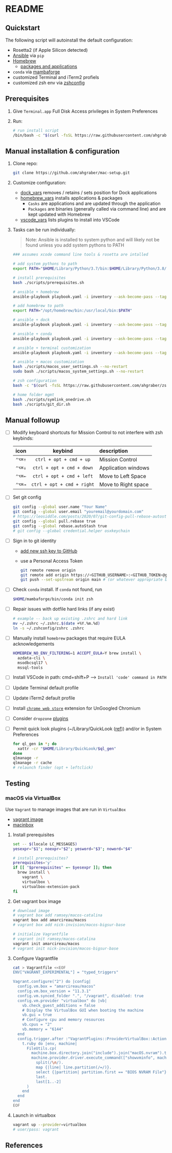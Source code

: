 # README

## Quickstart

The following script will autoinstall the default configuration:

- Rosetta2 (if Apple Silicon detected)
- [Ansible](https://docs.ansible.com) via `pip`
- [Homebrew](https://brew.sh)
  - [packages and applications](./vars/homebrew_vars.yaml)
- `conda` via [mambaforge](https://github.com/conda-forge/miniforge)
- customized Terminal and iTerm2 profiels
- customized zsh env via [zshconfig](https://www.github.com/ahgraber/zshconfig)

## Prerequisites

1. Give `Terminal.app` Full Disk Access privileges in System Preferences
2. Run:

   ```zsh
   # run install script
   /bin/bash -c "$(curl -fsSL https://raw.githubusercontent.com/ahgraber/mac-setup/HEAD/install.sh)"
   ```

## Manual installation & configuration

1. Clone repo:

   ```sh
   git clone https://github.com/ahgraber/mac-setup.git
   ```

2. Customize configuration:

   - [dock_vars](./vars/dock_vars.yaml) removes / retains / sets position for Dock applications
   - [homebrew_vars](./vars/homebrew_vars.yaml) installs applications & packages
     - `Casks` are applications and are updated through the application
     - `Packages` are binaries (generally called via command line) and are kept updated with Homebrew
   - [vscode_vars](./vars/vscode_env.yaml) lists plugins to install into VSCode

3. Tasks can be run individually:

   > Note: Ansible is installed to system python and will likely not be found unless you add system pythons to PATH

   ```sh
   ### assumes xcode command line tools & rosetta are intalled

   # add system pythons to path
   export PATH="$HOME/Library/Python/3.7/bin:$HOME/Library/Python/3.8/bin:$HOME/Library/Python/3.9/bin:$PATH"

   # install prerequisites
   bash ./scripts/prerequisites.sh

   # ansible + homebrew
   ansible-playbook playbook.yaml -i inventory --ask-become-pass --tags "homebrew" # -v

   # add homebrew to path
   export PATH="/opt/homebrew/bin:/usr/local/bin:$PATH"

   # ansible + dock
   ansible-playbook playbook.yaml -i inventory --ask-become-pass --tags "dock" # -v

   # ansible + conda
   ansible-playbook playbook.yaml -i inventory --ask-become-pass --tags "conda" # -v

   # ansible + terminal customization
   ansible-playbook playbook.yaml -i inventory --ask-become-pass --tags "terminals" # -v

   # ansible + macos customization
   bash ./scripts/macos_user_settings.sh --no-restart
   sudo bash ./scripts/macos_system_settings.sh --no-restart

   # zsh configuration
   bash -c "$(curl -fsSL https://raw.githubusercontent.com/ahgraber/zshconfig/HEAD/install.sh)"

   # home folder mgmt
   bash ./scripts/symlink_onedrive.sh
   bash ./scripts/git_dir.sh
   ```

## Manual followup

- [ ] Modify keyboard shortcuts for Mission Control to not interfere with zsh keybinds:

  |  icon  |          keybind           | description         |
  | :----: | :------------------------: | :------------------ |
  | `⌃⌥⌘↑` |  `ctrl + opt + cmd + up`   | Mission Control     |
  | `⌃⌥⌘↓` | `ctrl + opt + cmd + down`  | Application windows |
  | `⌃⌥⌘←` | `ctrl + opt + cmd + left`  | Move to Left Space  |
  | `⌃⌥⌘→` | `ctrl + opt + cmd + right` | Move to Right space |

- [ ] Set git config

  ```sh
  git config --global user.name "Your Name"
  git config --global user.email "youremail@yourdomain.com"
  # https://leosiddle.com/posts/2020/07/git-config-pull-rebase-autostash/
  git config --global pull.rebase true
  git config --global rebase.autoStash true
  # git config --global credential.helper osxkeychain
  ```

- [ ] Sign in to git identity
  - [add new ssh key to GitHub](https://docs.github.com/en/authentication/connecting-to-github-with-ssh/generating-a-new-ssh-key-and-adding-it-to-the-ssh-agent)
  - use a Personal Access Token

    ```sh
    git remote remove origin
    git remote add origin https://<GITHUB_USERNAME>:<GITHUB_TOKEN>@github.com/<user>/<repo>.git
    git push --set-upstream origin main # (or whatever appropriate branch
    ```

- [ ] Check `conda` install. If `conda` not found, run

  ```sh
  $HOME/mambaforge/bin/conda init zsh
  ```

- [ ] Repair issues with dotfile hard links (if any exist)

  ```sh
  # example -- back up existing .zshrc and hard link
  mv ~/.zshrc ~/.zshrc.$(date +%Y.%m.%d)
  ln -s ~/.zshconfig/zshrc .zshrc
  ```

- [ ] Manually install `homebrew` packages that require EULA acknowledgements

  ```sh
  HOMEBREW_NO_ENV_FILTERING=1 ACCEPT_EULA=Y brew install \
    azdata-cli \
    msodbcsql17 \
    mssql-tools
  ```

- [ ] Install VSCode in path: cmd+shift+P --> `Install 'code' command in PATH`

- [ ] Update Terminal default profile
- [ ] Update iTerm2 default profile
- [ ] Install [`chrome web store`](https://github.com/NeverDecaf/chromium-web-store) extension for UnGoogled Chromium
- [ ] Consider `dropzone` [plugins](https://aptonic.com/actions)
- [ ] Permit quick look plugins (~/Library/QuickLook ([ref](https://github.com/whomwah/qlstephen#permissions-quarantine))) and/or in System Preferences

  ```sh
  for ql_gen in *; do
    xattr -cr "$HOME/Library/QuickLook/$ql_gen"
  done
  qlmanage -r
  qlmanage -r cache
  # relaunch finder (opt + leftclick)
  ```

## Testing

### macOS via VirtualBox

Use `Vagrant` to manage images that are run in `VirtualBox`

<!-- * [vagrant image](https://github.com/ramsey/macos-vagrant-box) -->

- [vagrant image](https://app.vagrantup.com/nick-invision/boxes/macos-bigsur-base)
- [macinbox](https://github.com/bacongravy/macinbox)

1. Install prerequisites

   ```sh
   set -- $(locale LC_MESSAGES)
   yesexpr="$1"; noexpr="$2"; yesword="$3"; noword="$4"

   # install prerequisites?
   prerequisites='y'
   if [[ "$prerequisites" =~ $yesexpr ]]; then
     brew install \
       vagrant \
       virtualbox \
       virtualbox-extension-pack
   fi
   ```

2. Get vagrant box image

   ```sh
   # download image
   # vagrant box add ramsey/macos-catalina
   vagrant box add amarcireau/macos
   # vagrant box add nick-invision/macos-bigsur-base

   # initialize Vagrantfile
   # vagrant init ramsey/macos-catalina
   vagrant init amarcireau/macos
   # vagrant init nick-invision/macos-bigsur-base
   ```

3. Configure Vagrantfile

   ```sh
   cat > Vagrantfile <<EOF
   ENV["VAGRANT_EXPERIMENTAL"] = "typed_triggers"

   Vagrant.configure("2") do |config|
     config.vm.box = "amarcireau/macos"
     config.vm.box_version = "11.3.1"
     config.vm.synced_folder ".", "/vagrant", disabled: true
     config.vm.provider "virtualbox" do |vb|
       vb.check_guest_additions = false
       # Display the VirtualBox GUI when booting the machine
       vb.gui = true
       # Configure cpu and memory resources
       vb.cpus = "2"
       vb.memory = "6144"
     end
     config.trigger.after :"VagrantPlugins::ProviderVirtualBox::Action::Import", type: :action do |t|
       t.ruby do |env, machine|
         FileUtils.cp(
           machine.box.directory.join("include").join("macOS.nvram").to_s,
           machine.provider.driver.execute_command(["showvminfo", machine.id, "--machinereadable"]).
             split(/\n/).
             map {|line| line.partition(/=/)}.
             select {|partition| partition.first == "BIOS NVRAM File"}.
             last.
             last[1..-2]
         )
       end
     end
   end
   EOF
   ```

4. Launch in virtualbox

   ```sh
   vagrant up --provider=virtualbox
   # user/pass: vagrant
   ```

## References
